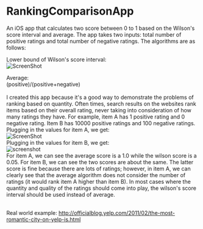 RankingComparisonApp
====================

An iOS app that calculates two score between 0 to 1 based on the Wilson's score interval and average.  The app takes two inputs: total number of positive ratings and total number of negative ratings. The algorithms are as follows:

Lower bound of Wilson's score interval:
<br>
![ScreenShot](http://wpcontent.answcdn.com/math/8/5/c/85c967101aa9ce063811723aff5d0904.png)

Average:
<br>
(positive)/(positive+negative)
<br>
<br>
I created this app because it's a good way to demonstrate the problems of ranking based on quantity.  Often times, search results on the websites rank items based on their overall rating, never taking into consideration of how many ratings they have. For example, item A has 1 positive rating and 0 negative rating.  Item B has 10000 positive ratings and 100 negative ratings.
<br>
Plugging in the values for item A, we get:
<br>
![ScreenShot](https://s3.amazonaws.com/ranking_app/photo+1.PNG)
<br>
Plugging in the values for item B, we get:
<br>
![screenshot](https://s3.amazonaws.com/ranking_app/photo+2.PNG)
<br>
For item A, we can see the average score is a 1.0 while the wilson score is a 0.05.  For item B, we can see the two scores are about the same.  The latter score is fine because there are lots of ratings; however, in item A, we can clearly see that the average algorithm does not consider the number of ratings (it would rank item A higher than item B).  In most cases where the quantity and quality of the ratings should come into play, the wilson's score interval should be used instead of average.

<br>
Real world example: <a href="http://officialblog.yelp.com/2011/02/the-most-romantic-city-on-yelp-is.html">http://officialblog.yelp.com/2011/02/the-most-romantic-city-on-yelp-is.html</a>
